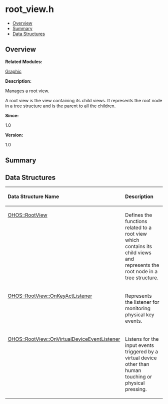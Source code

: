 # root\_view.h<a name="ZH-CN_TOPIC_0000001055198108"></a>

-   [Overview](#section1168354102165628)
-   [Summary](#section2067023294165628)
-   [Data Structures](#nested-classes)

## **Overview**<a name="section1168354102165628"></a>

**Related Modules:**

[Graphic](Graphic.md)

**Description:**

Manages a root view. 

A root view is the view containing its child views. It represents the root node in a tree structure and is the parent to all the children.

**Since:**

1.0

**Version:**

1.0

## **Summary**<a name="section2067023294165628"></a>

## Data Structures<a name="nested-classes"></a>

<a name="table809387794165628"></a>
<table><thead align="left"><tr id="row996848848165628"><th class="cellrowborder" valign="top" width="50%" id="mcps1.1.3.1.1"><p id="p1215082388165628"><a name="p1215082388165628"></a><a name="p1215082388165628"></a>Data Structure Name</p>
</th>
<th class="cellrowborder" valign="top" width="50%" id="mcps1.1.3.1.2"><p id="p1753442388165628"><a name="p1753442388165628"></a><a name="p1753442388165628"></a>Description</p>
</th>
</tr>
</thead>
<tbody><tr id="row1019269486165628"><td class="cellrowborder" valign="top" width="50%" headers="mcps1.1.3.1.1 "><p id="p2032975065165628"><a name="p2032975065165628"></a><a name="p2032975065165628"></a><a href="OHOS-RootView.md">OHOS::RootView</a></p>
</td>
<td class="cellrowborder" valign="top" width="50%" headers="mcps1.1.3.1.2 "><p id="p990721776165628"><a name="p990721776165628"></a><a name="p990721776165628"></a>Defines the functions related to a root view which contains its child views and represents the root node in a tree structure. </p>
</td>
</tr>
<tr id="row249243048165628"><td class="cellrowborder" valign="top" width="50%" headers="mcps1.1.3.1.1 "><p id="p662058140165628"><a name="p662058140165628"></a><a name="p662058140165628"></a><a href="OHOS-RootView-OnKeyActListener.md">OHOS::RootView::OnKeyActListener</a></p>
</td>
<td class="cellrowborder" valign="top" width="50%" headers="mcps1.1.3.1.2 "><p id="p1051296799165628"><a name="p1051296799165628"></a><a name="p1051296799165628"></a>Represents the listener for monitoring physical key events. </p>
</td>
</tr>
<tr id="row1698094593165628"><td class="cellrowborder" valign="top" width="50%" headers="mcps1.1.3.1.1 "><p id="p1407067117165628"><a name="p1407067117165628"></a><a name="p1407067117165628"></a><a href="OHOS-RootView-OnVirtualDeviceEventListener.md">OHOS::RootView::OnVirtualDeviceEventListener</a></p>
</td>
<td class="cellrowborder" valign="top" width="50%" headers="mcps1.1.3.1.2 "><p id="p1436223849165628"><a name="p1436223849165628"></a><a name="p1436223849165628"></a>Listens for the input events triggered by a virtual device other than human touching or physical pressing. </p>
</td>
</tr>
</tbody>
</table>

